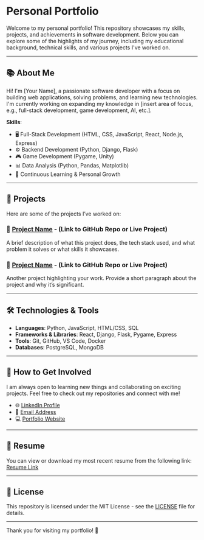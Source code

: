 # Personal Portfolio

Welcome to my personal portfolio! This repository showcases my skills, projects, and achievements in software development. Below you can explore some of the highlights of my journey, including my educational background, technical skills, and various projects I've worked on.

---

## 📚 About Me

Hi! I'm [Your Name], a passionate software developer with a focus on building web applications, solving problems, and learning new technologies. I'm currently working on expanding my knowledge in [insert area of focus, e.g., full-stack development, game development, AI, etc.].

**Skills**:
- 🖥️ Full-Stack Development (HTML, CSS, JavaScript, React, Node.js, Express)
- ⚙️ Backend Development (Python, Django, Flask)
- 🎮 Game Development (Pygame, Unity)
- 📊 Data Analysis (Python, Pandas, Matplotlib)
- 🌱 Continuous Learning & Personal Growth

---

## 🚀 Projects

Here are some of the projects I’ve worked on:

### 🌟 [Project Name](#) - (Link to GitHub Repo or Live Project)
A brief description of what this project does, the tech stack used, and what problem it solves or what skills it showcases.

### 🌟 [Project Name](#) - (Link to GitHub Repo or Live Project)
Another project highlighting your work. Provide a short paragraph about the project and why it’s significant.

---

## 🛠️ Technologies & Tools

- **Languages**: Python, JavaScript, HTML/CSS, SQL
- **Frameworks & Libraries**: React, Django, Flask, Pygame, Express
- **Tools**: Git, GitHub, VS Code, Docker
- **Databases**: PostgreSQL, MongoDB

---

## 🌱 How to Get Involved

I am always open to learning new things and collaborating on exciting projects. Feel free to check out my repositories and connect with me!

- 🌐 [LinkedIn Profile](#)  
- 📧 [Email Address](mailto:your.email@example.com)  
- 💻 [Portfolio Website](#)

---

## 📄 Resume

You can view or download my most recent resume from the following link:  
[Resume Link](#)

---

## 🔗 License

This repository is licensed under the MIT License - see the [LICENSE](LICENSE) file for details.

---

Thank you for visiting my portfolio! 🙏
